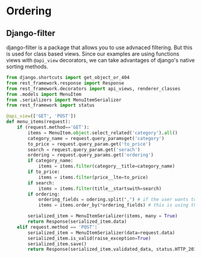 # Ordering

## Django-filter

django-filter is a package that allows you to use advnaced filtering. But this is used for class based views. Since our examples are using functions views with `@api_view` decorators, we can take advantages of django's native sorting methods.

```py
from django.shortcuts import get_object_or_404
from rest_framework.response import Response
from rest_framework.decorators import api_views, renderer_classes
from .models import MenuItem
from .serializers import MenuItemSerializer
from rest_framework import status

@api_view(['GET', 'POST'])
def menu_items(request):
    if (request.method=='GET'):
        items = MenuItem.object.select_related('category').all()
        category_name = request.query_paramsget('category')
        to_price = request.query_param.get('to_price')
        search = request.query_param.get('serach')
        ordering = request.query_params.get('ordering')
        if category_name:
            items = items.filter(category__title=category_name)
        if to_price:
            items = items.filter(price__lte=to_price)
        if search:
            items = items.filter(title__startswith=search)
        if ordering:
            ordering_fields = odering.split(",") # if the user wants to search more than 1 items ( `http://127.0.0.1:8000/api/menu-items/?ordering=price,inventory`) asc and desc can be done with a negative sign
            items = items.order_by(*ordering_fields) # this is using the  order_by build in parameter function

        serialized_item = MenuItemSerializer(items, many = True)
        return Response(serialized_item.data)
    elif request.method == 'POST':
        serialized_item = MenuItemSerializer(data=request.data)
        serialized_item.is_valid(raise_exception=True)
        serialized_item.save()
        return Response(serialized_item.validated_data, status.HTTP_201_CREATED)
```
